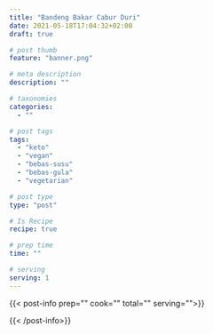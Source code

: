 ```yaml
---
title: "Bandeng Bakar Cabur Duri"
date: 2021-05-18T17:04:32+02:00
draft: true

# post thumb
feature: "banner.png"

# meta description
description: ""

# taxonomies
categories:
  - ""

# post tags
tags:
  - "keto"
  - "vegan"
  - "bebas-susu"
  - "bebas-gula"
  - "vegetarian"

# post type
type: "post"

# Is Recipe
recipe: true

# prep time
time: ""

# serving
serving: 1
---
```


{{< post-info prep="" cook="" total="" serving="">}}

{{< /post-info>}}